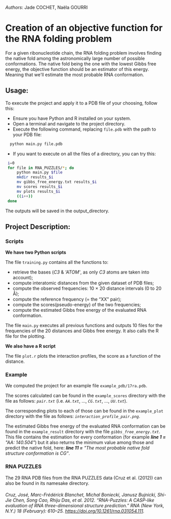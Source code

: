 _Authors_: Jade COCHET, Naëla GOURRI

# Creation of an objective function for the RNA folding problem

For a given ribonucleotide chain, the RNA folding problem involves finding the native fold
among the astronomically large number of possible conformations. The native fold being the
one with the lowest Gibbs free energy, the objective function should be an estimator of this
energy. Meaning that we'll estimate the most probable RNA conformation.

## Usage:
To execute the project and apply it to a PDB file of your choosing, follow this: 
- Ensure you have Python and R installed on your system.
- Open a terminal and navigate to the project directory.
- Execute the following command, replacing `file.pdb` with the path to your PDB file:
 ```bash
   python main.py file.pdb
 ```
- If you want to execute on all the files of a directory, you can try this:
 ```bash
  i=0
  for file in RNA_PUZZLES/*; do
      python main.py $file
      mkdir results_$i
      mv gibbs_free_energy.txt results_$i
      mv scores results_$i
      mv plots results_$i
      ((i++))
  done
 ```


The outputs will be saved in the output_directory.


## Project Description:
### Scripts
**We have two Python scripts**

The file `training.py` contains all the functions to:
   - retrieve the bases (_C3_ & _'ATOM'_, as only _C3_ atoms are taken into account);
   - compute interatomic distances from the given dataset of PDB files;
   - compute the observed frequencies: 10 × 20 distance intervals (0 to 20 Å);
   - compute the reference frequency (= the “XX" pair);
   - compute the scores(pseudo-energy) of the two frequencies;
   - compute the estimated Gibbs free energy of the evaluated RNA conformation.
  
The file `main.py` executes all previous functions and outputs 10 files for the frequencies of the 20 distances and Gibbs free energy. It also calls the R file for the plotting.


**We also have a R script**

The file `plot.r` plots the interaction profiles, the score as a
function of the distance.

### Example
We computed the project for an example file `example_pdb/17ra.pdb`. 

The scores calculated can be found in the `example_scores` directory with the file as follows: _`pair.txt`_ (i.e. _`AA.txt`_, ..., _`CG.txt`_, ..., _`UU.txt`_).

The corresponding plots to each of those can be found in the `example_plot` directory with the file as follows: _`interaction_profile_pair.png`_.

The estimated Gibbs free energy of the evaluated RNA conformation can be found in the `example_result` directory with the file _`gibbs_free_energy.txt`_. This file contains the estimation for every conformation (for example _**line 1 =** "AA: 140.504"_) but it also returns the minimum value among those and predict the native fold, here: _**line 11 =** "The most probable native fold structure conformation is CG"_.


### RNA PUZZLES
The 29 RNA PDB files from the RNA PUZZLES data (Cruz et al. (2012)) can also be found in its namesake directory. 

###### Cruz, José, Marc-Frédérick Blanchet, Michal Boniecki, Janusz Bujnicki, Shi-Jie Chen, Song Cao, Rhiju Das, et al. 2012. “RNA-Puzzles: A CASP-like evaluation of RNA three-dimensional structure prediction.” RNA (New York, N.Y.) 18 (February): 610–25. https://doi.org/10.1261/rna.031054.111.





